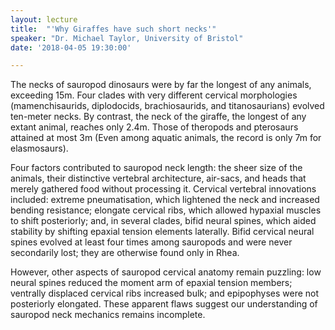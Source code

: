 ```yaml
---
layout: lecture
title:  "'Why Giraffes have such short necks'"
speaker: "Dr. Michael Taylor, University of Bristol"
date: '2018-04-05 19:30:00'

---
```

The necks of sauropod dinosaurs were by far the longest of any animals, exceeding 15m.  Four clades with very different cervical morphologies (mamenchisaurids, diplodocids, brachiosaurids, and titanosaurians) evolved ten-meter necks.  By contrast, the neck of the giraffe, the longest of any extant animal, reaches only 2.4m.  Those of theropods and pterosaurs attained at most 3m (Even among aquatic animals, the record is only 7m for elasmosaurs).

Four factors contributed to sauropod neck length: the sheer size of the animals, their distinctive vertebral architecture, air-sacs, and heads that merely gathered food without processing it.  Cervical vertebral innovations included: extreme pneumatisation, which lightened the neck and increased bending resistance; elongate cervical ribs, which allowed hypaxial muscles to shift posteriorly; and, in several clades, bifid neural spines, which aided stability by shifting epaxial tension elements laterally.  Bifid cervical neural spines evolved at least four times among sauropods and were never secondarily lost; they are otherwise found only in Rhea.

However, other aspects of sauropod cervical anatomy remain puzzling: low neural spines reduced the moment arm of epaxial tension members; ventrally displaced cervical ribs increased bulk; and epipophyses were not posteriorly elongated.  These apparent flaws suggest our understanding of sauropod neck mechanics remains incomplete.
